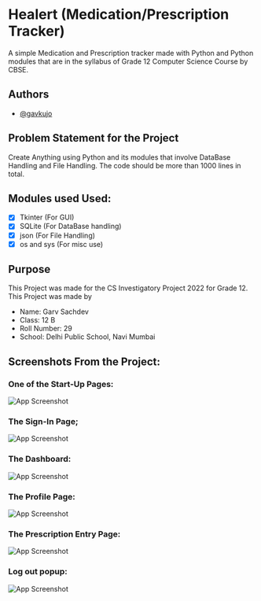 
# Healert (Medication/Prescription Tracker)

A simple Medication and Prescription tracker made with Python and Python modules that are in the syllabus of Grade 12 Computer Science Course by CBSE. 

## Authors

- [@gavkujo](https://www.github.com/gavkujo)

## Problem Statement for the Project

Create Anything using Python and its modules that involve DataBase Handling and File Handling. The code should be more than 1000 lines in total.

## Modules used Used:

-  [x] Tkinter (For GUI)
-  [x] SQLite (For DataBase handling)
-  [x] json (For File Handling)
-  [x] os and sys (For misc use)

## Purpose

This Project was made for the CS Investigatory Project 2022 for Grade 12.
This Project was made by
- Name: Garv Sachdev
- Class: 12 B
- Roll Number: 29
- School: Delhi Public School, Navi Mumbai

## Screenshots From the Project:

### One of the Start-Up Pages:
![App Screenshot](https://github.com/gavkujo/medication-tracker-using-tkinter/blob/main/Assets/ReadmeSs/Screenshot%202022-06-28%20at%2023.07.56.png)

### The Sign-In Page;
![App Screenshot](https://github.com/gavkujo/medication-tracker-using-tkinter/blob/main/Assets/ReadmeSs/Screenshot%202022-06-28%20at%2023.22.59.png)

### The Dashboard:
![App Screenshot](https://github.com/gavkujo/medication-tracker-using-tkinter/blob/main/Assets/ReadmeSs/Screenshot%202022-06-28%20at%2023.07.56.png)

### The Profile Page:
![App Screenshot](https://github.com/gavkujo/medication-tracker-using-tkinter/blob/main/Assets/ReadmeSs/Screenshot%202022-06-28%20at%2023.15.49.png)

### The Prescription Entry Page:
![App Screenshot](https://github.com/gavkujo/medication-tracker-using-tkinter/blob/main/Assets/ReadmeSs/Screenshot%202022-06-28%20at%2023.16.14.png)

### Log out popup:

![App Screenshot](https://github.com/gavkujo/medication-tracker-using-tkinter/blob/main/Assets/ReadmeSs/Screenshot%202022-06-28%20at%2023.16.41.png)
